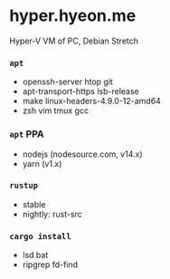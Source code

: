 hyper.hyeon.me
========
Hyper-V VM of PC, Debian Stretch

### `apt`
- openssh-server htop git
- apt-transport-https lsb-release
- make linux-headers-4.9.0-12-amd64
- zsh vim tmux gcc

### `apt` PPA
- nodejs (nodesource.com, v14.x)
- yarn (v1.x)

### `rustup`
- stable
- nightly: rust-src

### `cargo install`
- lsd bat
- ripgrep fd-find
